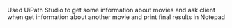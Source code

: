 Used UiPath Studio to get some information about movies and ask client when get information about another movie and print final results in Notepad
